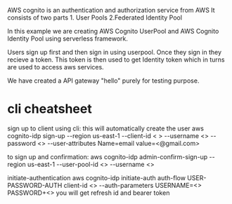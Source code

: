 
AWS cognito is an authentication and authorization service from AWS It consists of two parts 1. User Pools 2.Federated Identity Pool

In this example we are creating AWS Cognito UserPool and AWS Cognito Identity Pool using serverless framework.

Users sign up first and then sign in using userpool. Once they sign in they recieve a token. This token is then used to get Identity token which in turns are used to access aws services.

We have created a API gateway "hello"  purely for testing purpose.

# cli cheatsheet
sign up to client using cli: this will automatically create the user 
aws cognito-idp sign-up --region us-east-1 --client-id < > --username <> --password <> --user-attributes Name=email value=<@gmail.com>

to sign up and confirmation:
aws cognito-idp admin-confirm-sign-up --region us-east-1 --user-pool-id <> --username <>


initiate-authentication
aws cognito-idp initiate-auth auth-flow USER-PASSWORD-AUTH client-id <> --auth-parameters  USERNAME=<>  PASSWORD+<>
you will get refresh id and bearer token
